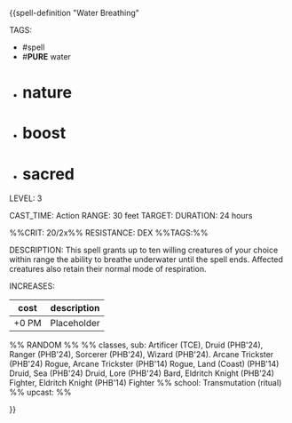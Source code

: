 {{spell-definition "Water Breathing"

TAGS: 
  - #spell
  - #__PURE__  water
  - # nature
  - # boost
  - # sacred

LEVEL: 3

CAST_TIME: Action
RANGE: 30 feet
TARGET: 
DURATION: 24 hours

%%CRIT: 20/2x%%
RESISTANCE: DEX
%%TAGS:%%

DESCRIPTION:
This spell grants up to ten willing creatures of your choice within range the ability to breathe underwater until the spell ends. Affected creatures also retain their normal mode of respiration.

INCREASES:

| cost | description |
| ---- | ----------- |
| +0 PM     |    Placeholder        |


%% RANDOM
%%
%% classes, sub: Artificer (TCE), Druid (PHB'24), Ranger (PHB'24), Sorcerer (PHB'24), Wizard (PHB'24). Arcane Trickster (PHB'24) Rogue, Arcane Trickster (PHB'14) Rogue, Land (Coast) (PHB'14) Druid, Sea (PHB'24) Druid, Lore (PHB'24) Bard, Eldritch Knight (PHB'24) Fighter, Eldritch Knight (PHB'14) Fighter
%% school: Transmutation (ritual)
%% upcast: 
%%


}}
